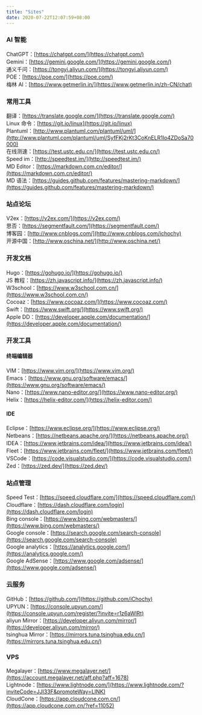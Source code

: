 ```yaml
---
title: "Sites"
date: 2020-07-22T12:07:59+08:00
---
```


### AI 智能
ChatGPT：[https://chatgpt.com/](https://chatgpt.com/)  
Gemini：[https://gemini.google.com/](https://gemini.google.com/)   
通义千问：[https://tongyi.aliyun.com/](https://tongyi.aliyun.com/)  
POE：[https://poe.com/](https://poe.com/)    
梅林 AI：[https://www.getmerlin.in/](https://www.getmerlin.in/zh-CN/chat)  

### 常用工具
翻译：[https://translate.google.com/](https://translate.google.com/)  
Linux 命令：[https://git.io/linux](https://git.io/linux)  
Plantuml：[http://www.plantuml.com/plantuml/uml/](http://www.plantuml.com/plantuml/uml/SyfFKj2rKt3CoKnELR1Io4ZDoSa70000)  
在线测速：[https://test.ustc.edu.cn/](https://test.ustc.edu.cn/)  
Speed im：[http://speedtest.im/](http://speedtest.im/)  
MD Editor：[https://markdown.com.cn/editor/](https://markdown.com.cn/editor/)  
MD 语法：[https://guides.github.com/features/mastering-markdown/](https://guides.github.com/features/mastering-markdown/)  

### 站点论坛
V2ex：[https://v2ex.com/](https://v2ex.com/)  
思否：[https://segmentfault.com/](https://segmentfault.com/)  
博客园：[http://www.cnblogs.com/](http://www.cnblogs.com/ichochy)  
开源中国：[http://www.oschina.net/](http://www.oschina.net/)  




### 开发文档
Hugo：[https://gohugo.io/](https://gohugo.io/)  
JS 教程：[https://zh.javascript.info/](https://zh.javascript.info/)  
W3school：[https://www.w3school.com.cn/](https://www.w3school.com.cn/)  
Cocoaz：[https://www.cocoaz.com/](https://www.cocoaz.com/)  
Swift：[https://www.swift.org/](https://www.swift.org/)  
Apple DD：[https://developer.apple.com/documentation/](https://developer.apple.com/documentation/)  


### 开发工具
#### 终端编辑器
VIM：[https://www.vim.org/](https://www.vim.org/)  
Emacs：[https://www.gnu.org/software/emacs/](https://www.gnu.org/software/emacs/)  
Nano：[https://www.nano-editor.org/](https://www.nano-editor.org/)  
Helix：[https://helix-editor.com/](https://helix-editor.com/)  

#### IDE
Eclipse：[https://www.eclipse.org/](https://www.eclipse.org/)  
Netbeans：[https://netbeans.apache.org/](https://netbeans.apache.org/)  
IDEA：[https://www.jetbrains.com/idea/](https://www.jetbrains.com/idea/)  
Fleet：[https://www.jetbrains.com/fleet/](https://www.jetbrains.com/fleet/)  
VSCode：[https://code.visualstudio.com/](https://code.visualstudio.com/)   
Zed：[https://zed.dev/](https://zed.dev/)  
   

### 站点管理
Speed Test：[https://speed.cloudflare.com/](https://speed.cloudflare.com/)  
Cloudflare：[https://dash.cloudflare.com/login](https://dash.cloudflare.com/login)  
Bing console：[https://www.bing.com/webmasters/](https://www.bing.com/webmasters/)   
Google console：[https://search.google.com/search-console](https://search.google.com/search-console)  
Google analytics：[https://analytics.google.com/](https://analytics.google.com/)  
Google AdSense：[https://www.google.com/adsense/](https://www.google.com/adsense/)    


### 云服务
GitHub：[https://github.com/](https://github.com/iChochy)  
UPYUN：[https://console.upyun.com/](https://console.upyun.com/register/?invite=r1z6aWlRt)  
aliyun Mirror：[https://developer.aliyun.com/mirror/](https://developer.aliyun.com/mirror/)  
tsinghua Mirror：[https://mirrors.tuna.tsinghua.edu.cn/](https://mirrors.tuna.tsinghua.edu.cn/)  

### VPS
Megalayer：[https://www.megalayer.net/](https://account.megalayer.net/aff.php?aff=1678)  
Lightnode：[https://www.lightnode.com/](https://www.lightnode.com/?inviteCode=JJI33F&promoteWay=LINK)  
CloudCone：[https://app.cloudcone.com.cn/](https://app.cloudcone.com.cn/?ref=11052)  

